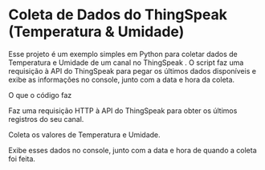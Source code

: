 <h1>Coleta de Dados do ThingSpeak (Temperatura & Umidade)</h1>

Esse projeto é um exemplo simples em Python para coletar dados de Temperatura e Umidade de um canal no ThingSpeak
. O script faz uma requisição à API do ThingSpeak para pegar os últimos dados disponíveis e exibe as informações no console, junto com a data e hora da coleta.

O que o código faz

Faz uma requisição HTTP à API do ThingSpeak para obter os últimos registros do seu canal.

Coleta os valores de Temperatura e Umidade.

Exibe esses dados no console, junto com a data e hora de quando a coleta foi feita.
